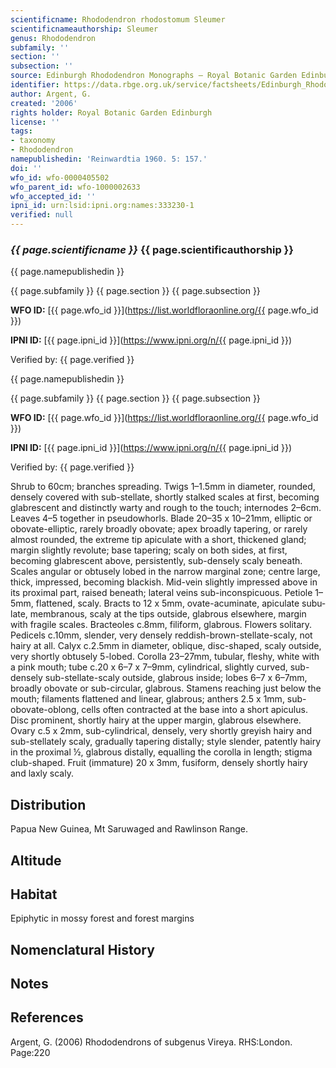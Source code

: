 ```yaml
---
scientificname: Rhododendron rhodostomum Sleumer
scientificnameauthorship: Sleumer
genus: Rhododendron
subfamily: ''
section: ''
subsection: ''
source: Edinburgh Rhododendron Monographs – Royal Botanic Garden Edinburgh
identifier: https://data.rbge.org.uk/service/factsheets/Edinburgh_Rhododendron_Monographs.xhtml
author: Argent, G.
created: '2006'
rights holder: Royal Botanic Garden Edinburgh
license: ''
tags:
- taxonomy
- Rhododendron
namepublishedin: 'Reinwardtia 1960. 5: 157.'
doi: ''
wfo_id: wfo-0000405502
wfo_parent_id: wfo-1000002633
wfo_accepted_id: ''
ipni_id: urn:lsid:ipni.org:names:333230-1
verified: null
---
```

### _{{ page.scientificname }}_ {{ page.scientificauthorship }}
 {{ page.namepublishedin }}

{{ page.subfamily }} {{ page.section }} {{ page.subsection }}

**WFO ID:** [{{ page.wfo_id }}](https://list.worldfloraonline.org/{{ page.wfo_id }})

**IPNI ID:** [{{ page.ipni_id }}](https://www.ipni.org/n/{{ page.ipni_id }})

Verified by: {{ page.verified }}

 {{ page.namepublishedin }}

{{ page.subfamily }} {{ page.section }} {{ page.subsection }}

**WFO ID:** [{{ page.wfo_id }}](https://list.worldfloraonline.org/{{ page.wfo_id }})

**IPNI ID:** [{{ page.ipni_id }}](https://www.ipni.org/n/{{ page.ipni_id }})

Verified by: {{ page.verified }}



Shrub to 60cm; branches spreading. Twigs 1–1.5mm in diameter, rounded, densely covered with sub-stellate, shortly stalked scales at first, becoming glabrescent and distinctly warty and rough to the touch; internodes 2–6cm. Leaves 4–5 together in pseudowhorls. Blade 20–35 x 10–21mm, elliptic or obovate-elliptic, rarely broadly obovate; apex broadly tapering, or rarely almost rounded, the extreme tip apiculate with a short, thickened gland; margin slightly revolute; base tapering; scaly on both sides, at first, becoming glabrescent above, persistently, sub-densely scaly beneath. Scales angular or obtusely lobed in the narrow marginal zone; centre large, thick, impressed, becoming blackish. Mid-vein slightly impressed above in its proximal part, raised beneath; lateral veins sub-inconspicuous. Petiole 1–5mm, flattened, scaly. Bracts to 12 x 5mm, ovate-acuminate, apiculate subu­late, membranous, scaly at the tips outside, glabrous elsewhere, margin with fragile scales. Bracteoles c.8mm, filiform, glabrous. Flowers solitary. Pedicels c.10mm, slender, very densely reddish-brown-stellate-scaly, not hairy at all. Calyx c.2.5mm in diameter, oblique, disc-shaped, scaly outside, very shortly obtusely 5-lobed. Corolla 23–27mm, tubular, fleshy, white with a pink mouth; tube c.20 x 6–7 x 7–9mm, cylindrical, slightly curved, sub-densely sub-stellate-scaly outside, glabrous inside; lobes 6–7 x 6–7mm, broadly obovate or sub-circular, glabrous. Stamens reaching just below the mouth; filaments flattened and linear, glabrous; anthers 2.5 x 1mm, sub-obovate-oblong, cells often contracted at the base into a short apiculus. Disc prominent, shortly hairy at the upper margin, glabrous elsewhere. Ovary c.5 x 2mm, sub-cylindrical, densely, very shortly greyish hairy and sub-stellately scaly, gradually tapering distally; style slender, patently hairy in the proximal ½, glabrous distally, equalling the corolla in length; stigma club-shaped. Fruit (immature) 20 x 3mm, fusiform, densely shortly hairy and laxly scaly.

## Distribution
Papua New Guinea, Mt Saruwaged and Rawlinson Range.

## Altitude


## Habitat
Epiphytic in mossy forest and forest margins

## Nomenclatural History

                       
## Notes


## References

Argent, G. (2006) Rhododendrons of subgenus Vireya. RHS:London. Page:220
